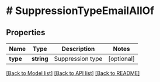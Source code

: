 # # SuppressionTypeEmailAllOf

## Properties

Name | Type | Description | Notes
------------ | ------------- | ------------- | -------------
**type** | **string** | Suppression type | [optional]

[[Back to Model list]](../../README.md#models) [[Back to API list]](../../README.md#endpoints) [[Back to README]](../../README.md)
